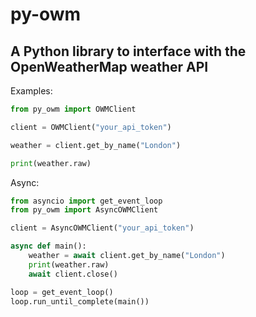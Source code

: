# py-owm

## A Python library to interface with the OpenWeatherMap weather API

Examples:
```py
from py_owm import OWMClient

client = OWMClient("your_api_token")

weather = client.get_by_name("London")

print(weather.raw)
```
Async:
```py
from asyncio import get_event_loop
from py_owm import AsyncOWMClient

client = AsyncOWMClient("your_api_token")

async def main():
    weather = await client.get_by_name("London")
    print(weather.raw)
    await client.close()

loop = get_event_loop()
loop.run_until_complete(main())
```
